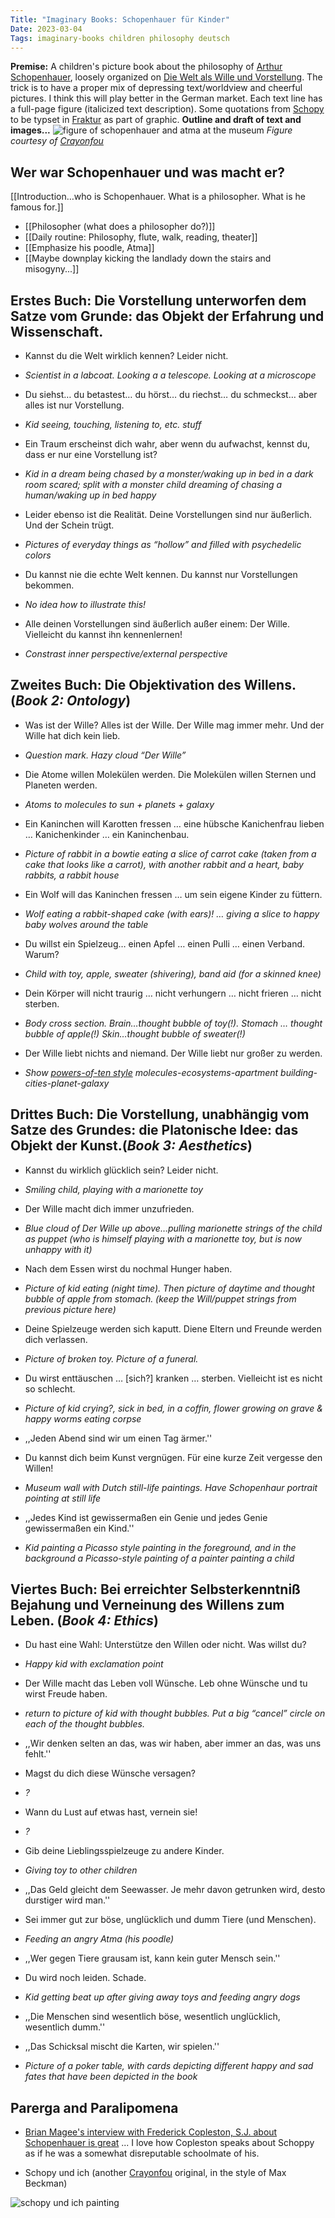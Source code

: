 ```yaml
---
Title: "Imaginary Books: Schopenhauer für Kinder"
Date: 2023-03-04
Tags: imaginary-books children philosophy deutsch
---
```


**Premise:** A children's picture book about the philosophy of [Arthur Schopenhauer](https://en.wikipedia.org/wiki/Arthur_Schopenhauer), loosely organized on [Die Welt als Wille und Vorstellung](https://en.wikipedia.org/wiki/The_World_as_Will_and_Representation). The trick is to have a proper mix of depressing text/worldview and cheerful pictures.  I think this will play better in the German market.  Each text line has a full-page figure (italicized text description).  Some quotations from [Schopy]((https://en.wikipedia.org/wiki/Arthur_Schopenhauer)) to be typset in [Fraktur](https://en.wikipedia.org/wiki/Fraktur) as part of graphic.  **Outline and draft of text and images...** 
![figure of schopenhauer and atma at the museum](/blog/images/2023/3/4/schopy_fig1.jpg)
*Figure courtesy of [Crayonfou](https://crayonfou.com)*

## Wer war Schopenhauer und was macht er?

[[Introduction…who is Schopenhauer.  What is a philosopher.  What is he famous for.]]

- [[Philosopher (what does a philosopher do?)]]
- [[Daily routine: Philosophy, flute, walk, reading, theater]]
- [[Emphasize his poodle, Atma]]
- [[Maybe downplay kicking the landlady down the stairs and misogyny...]]

## Erstes Buch:  Die Vorstellung unterworfen dem Satze vom Grunde: das Objekt der Erfahrung und Wissenschaft. 

- Kannst du die Welt wirklich kennen?  Leider nicht.
- *Scientist in a labcoat.  Looking a a telescope.  Looking at a microscope*

- Du siehst… du betastest… du hörst… du riechst… du schmeckst… aber alles ist nur Vorstellung.  
- *Kid seeing, touching, listening to, etc. stuff*

- Ein Traum erscheinst dich wahr, aber wenn du aufwachst, kennst du, dass er nur eine Vorstellung ist?
- *Kid in a dream being chased by a monster/waking up in bed in a dark room scared; split with a monster child dreaming of chasing a human/waking up in bed happy*

- Leider ebenso ist die Realität.  Deine Vorstellungen sind nur äußerlich.  Und der Schein trügt.  
- *Pictures of everyday things as “hollow” and filled with psychedelic colors*

- Du kannst nie die echte Welt kennen.  Du kannst nur Vorstellungen bekommen.  
- *No idea how to illustrate this!* 

- Alle deinen Vorstellungen sind äußerlich außer einem:  Der Wille.  Vielleicht du kannst ihn kennenlernen!
- *Constrast inner perspective/external perspective*


## Zweites Buch:  Die Objektivation des Willens. (*Book 2: Ontology*)

- Was ist der Wille?   Alles ist der Wille.  Der Wille mag immer mehr.  Und der Wille hat dich kein lieb.  
- *Question mark.  Hazy cloud “Der Wille”*

- Die Atome willen Molekülen werden.  Die Molekülen willen Sternen und Planeten werden.  
- *Atoms to molecules to sun + planets + galaxy*

- Ein Kaninchen will Karotten fressen … eine hübsche Kanichenfrau lieben … Kanichenkinder … ein Kaninchenbau.
- *Picture of rabbit in a bowtie eating a slice of carrot cake (taken from a cake that looks like a carrot), with another rabbit and a heart,  baby rabbits,  a rabbit house*

- Ein Wolf will das Kaninchen fressen … um sein eigene Kinder zu füttern. 
- *Wolf eating a rabbit-shaped cake (with ears)! … giving a slice to happy baby wolves around the table*

- Du willst ein Spielzeug… einen Apfel …  einen Pulli … einen Verband.  Warum?   
- *Child with toy, apple, sweater (shivering), band aid (for a skinned knee)*

- Dein Körper will nicht traurig … nicht verhungern … nicht frieren … nicht sterben.
- *Body cross section.  Brain…thought bubble of toy(!).  Stomach … thought bubble of apple(!)  Skin…thought bubble of sweater(!)*

- Der Wille liebt nichts and niemand.  Der Wille liebt nur großer zu werden.  
- *Show [powers-of-ten style](https://en.wikipedia.org/wiki/Powers_of_Ten_(film)) molecules-ecosystems-apartment building-cities-planet-galaxy*


## Drittes Buch:  Die Vorstellung, unabhängig vom Satze des Grundes: die Platonische Idee: das Objekt der Kunst.(*Book 3: Aesthetics*)

- Kannst du wirklich glücklich sein?  Leider nicht.  
- *Smiling child, playing with a marionette toy*

- Der Wille macht dich immer unzufrieden.
- *Blue cloud of Der Wille up above…pulling marionette strings of the child as puppet (who is himself playing with a marionette toy, but is now unhappy with it)*

- Nach dem Essen wirst du nochmal Hunger haben.
- *Picture of kid eating (night time).  Then picture of daytime and thought bubble of apple from stomach. (keep the Will/puppet strings from previous picture here)*

- Deine Spielzeuge werden sich kaputt.  Diene Eltern und Freunde werden dich verlassen.
- *Picture of broken toy.  Picture of a funeral.*

- Du wirst enttäuschen … [sich?] kranken …  sterben.   Vielleicht ist es nicht so schlecht.  
- *Picture of kid crying?, sick in bed, in a coffin, flower growing on grave & happy worms eating corpse*
- ,,Jeden Abend sind wir um einen Tag ärmer.''

- Du kannst dich beim Kunst vergnügen.  Für eine kurze Zeit vergesse den Willen!
- *Museum wall with Dutch still-life paintings.  Have Schopenhaur portrait pointing at still life*
- ,,Jedes Kind ist gewissermaßen ein Genie und jedes Genie gewissermaßen ein Kind.''
- *Kid painting a Picasso style painting in the foreground, and in the background a Picasso-style painting of a painter painting a child*


## Viertes Buch:  Bei erreichter Selbsterkenntniß Bejahung und Verneinung des Willens zum Leben. (*Book 4: Ethics*)

- Du hast eine Wahl: Unterstütze den Willen oder nicht.  Was willst du?
- *Happy kid with exclamation point*

- Der Wille macht das Leben voll Wünsche. Leb ohne Wünsche und tu wirst Freude haben.
- *return to picture of kid with thought bubbles.  Put a big “cancel” circle on each of the thought bubbles.*
- ,,Wir denken selten an das, was wir haben, aber immer an das, was uns fehlt.''

- Magst du dich diese Wünsche versagen?
- *?*

- Wann du Lust auf etwas hast, vernein sie!
- *?*

- Gib deine Lieblingsspielzeuge zu andere Kinder.  
- *Giving toy to other children*
- ,,Das Geld gleicht dem Seewasser. Je mehr davon getrunken wird, desto durstiger wird man.'' 

- Sei immer gut zur böse, unglücklich und dumm Tiere (und Menschen).
- *Feeding an angry Atma (his poodle)*
- ,,Wer gegen Tiere grausam ist, kann kein guter Mensch sein.''

- Du wird noch leiden.  Schade.  
- *Kid getting beat up  after giving away toys and feeding angry dogs*
- ,,Die Menschen sind wesentlich böse, wesentlich unglücklich, wesentlich dumm.''

- ,,Das Schicksal mischt die Karten, wir spielen.''
- *Picture of a poker table, with cards depicting different happy and sad fates that have been depicted in the book*

## Parerga and Paralipomena 

- [Brian Magee's interview with Frederick Copleston, S.J. about Schopenhauer is great](https://www.youtube.com/watch?v=Oef8CBoKRds) ... I love how Copleston speaks about Schoppy as if he was a somewhat disreputable schoolmate of his.

- Schopy und ich (another [Crayonfou](https://crayonfou.com) original, in the style of Max Beckman)

![schopy und ich painting](/blog/images/2023/3/4/schopy_und_ich.jpg)

